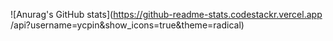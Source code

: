 

![Anurag's GitHub stats](https://github-readme-stats.codestackr.vercel.app /api?username=ycpin&show_icons=true&theme=radical)
